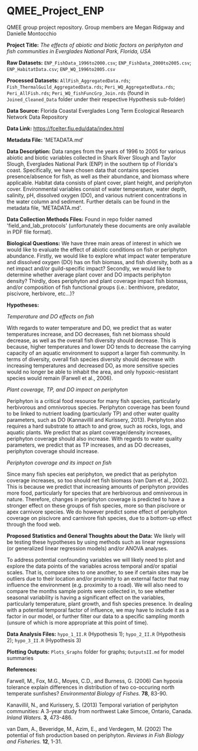 # QMEE_Project_ENP
QMEE group project repository. Group members are Megan Ridgway and Danielle Montocchio

__Project Title:__ _The effects of abiotic and biotic factors on periphyton and fish communities in Everglades National Park, Florida, USA_

__Raw Datasets:__ `ENP_FishData_1996to2000.csv`; `ENP_FishData_2000to2005.csv`; `ENP_HabitatData.csv`; `ENP_WQ_1996to2005.csv`

__Processed Datasets:__ `AllFish_AggregatedData.rds`; `Fish_ThermalGuild_AggregatedData.rds`; `Peri_WQ_AggregatedData.rds`; `Peri_AllFish.rds`; `Peri_WQ_fishFuncGrp_Join.rds` (found in `Joined_Cleaned_Data` folder under their respective Hypothesis sub-folder)

__Data Source:__ Florida Coastal Everglades Long Term Ecological Research Network Data Repository

__Data Link:__ https://fcelter.fiu.edu/data/index.html

__Metadata File:__ 'METADATA.md'

__Data Description:__ Data ranges from the years of 1996 to 2005 for various abiotic and biotic variables collected in Shark River Slough and Taylor Slough, Everglades National Park (ENP) in the southern tip of Florida's coast. Specifically, we have chosen data that contains species presence/absence for fish, as well as their abundance, and biomass where applicable. Habitat data consists of plant cover, plant height, and periphyton cover. Environmental variables consist of water temperature, water depth, salinity, pH, dissolved oxygen (DO), and various nutrient concentrations in the water column and sediment. Further details can be found in the metadata file, 'METADATA.md'.

__Data Collection Methods Files:__ Found in repo folder named 'field_and_lab_protocols' (unfortunately these documents are only available in PDF file format).

__Biological Questions:__ We have three main areas of interest in which we would like to evaluate the effect of abiotic conditions on fish or periphyton abundance. Firstly, we would like to explore what impact water temperature and dissolved oxygen (DO) has on fish biomass, and fish diversity, both as a net impact and/or guild-specific impact? Secondly, we would like to determine whether average plant cover and DO impacts periphyton density? Thirdly, does periphyton and plant coverage impact fish biomass, and/or composition of fish functional groups (i.e.: benthivore, predator, piscivore, herbivore, etc...)?

__Hypotheses:__

_Temperature and DO effects on fish_

With regards to water temperature and DO, we predict that as water temperatures increase, and DO decreases, fish net biomass should decrease, as well as the overall fish diversity should decrease. This is because, higher temperatures and lower DO tends to decrease the carrying capacity of an aquatic environment to support a larger fish community. In terms of diversity, overall fish species diversity should decrease with increasing temperatures and decreased DO, as more sensitive species would no longer be able to inhabit the area, and only hypoxic-resistant species would remain (Farwell et al., 2006).

_Plant coverage, TP, and DO impact on periphyton_

Periphyton is a critical food resource for many fish species, particularly herbivorous and omnivorous species. Periphyton coverage has been found to be linked to nutrient loading (particularly TP) and other water quality parameters, such as DO (Kannavillil and Kurissery, 2013). Periphyton also requires a hard substrate to attach to and grow, such as rocks, logs, and aquatic plants. We predict that as plant coverage/density increases, periphyton coverage should also increase. With regards to water quality parameters, we predict that as TP increases, and as DO decreases, periphyton coverage should increase.

_Periphyton coverage and its impact on fish_

Since many fish species eat periphyton, we predict that as periphyton coverage increases, so too should net fish biomass (van Dam et al., 2002). This is because we predict that increasing amounts of periphyton provides more food, particularly for species that are herbivorous and omnivorous in nature. Therefore, changes in periphyton coverage is predicted to have a stronger effect on these groups of fish species, more so than piscivore or apex carnivore species. We do however predict some effect of periphyton coverage on piscivore and carnivore fish species, due to a bottom-up effect through the food web.

__Proposed Statistics and General Thoughts about the Data:__
We likely will be testing these hypotheses by using methods such as linear regressions (or generalized linear regression models) and/or ANOVA analyses. 

To address potential confounding variables we will likely need to plot and explore the data points of the variables across temporal and/or spatial scales. That is, compare sites to one another, to see if certain sites may be outliers due to their location and/or proximity to an external factor that may influence the environment (e.g. proximity to a road). We will also need to compare the months sample points were collected in, to see whether seasonal variability is having a significant effect on the variables, particularly temperature, plant growth, and fish species presence. In dealing with a potential temporal factor of influence, we may have to include it as a factor in our model, or further filter our data to a specific sampling month (unsure of which is more appropriate at this point of time).

__Data Analysis Files:__ `hypo_1_II.R` (Hypothesis 1); `hypo_2_II.R` (Hypothesis 2); `hypo_3_II.R` (Hypothesis 3)

__Plotting Outputs:__ `Plots_Graphs` folder for graphs; `OutputsII.md` for model summaries

__References:__

Farwell, M., Fox, M.G., Moyes, C.D., and Burness, G. (2006) Can hypoxia tolerance explain differences in distribution of two co-occuring north temperate sunfishes? _Environmental Biology of Fishes._ __78__, 83-90. 

Kanavillil, N., and Kurissery, S. (2013) Temporal variation of periphyton communities: A 3-year study from northwest Lake Simcoe, Ontario, Canada. _Inland Waters._ __3__, 473-486.

van Dam, A., Beveridge, M., Azim, E., and Verdegem, M. (2002) The potential of fish production based on periphyton. _Reviews in Fish Biology and Fisheries._ __12__, 1-31.
